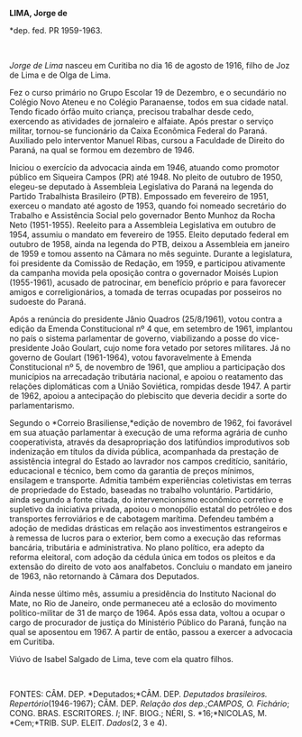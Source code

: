 **LIMA, Jorge de**

\*dep. fed. PR 1959-1963.

 

*Jorge de Lima* nasceu em Curitiba no dia 16 de agosto de 1916, filho de
Joz de Lima e de Olga de Lima.

Fez o curso primário no Grupo Escolar 19 de Dezembro, e o secundário no
Colégio Novo Ateneu e no Colégio Paranaense, todos em sua cidade natal.
Tendo ficado órfão muito criança, precisou trabalhar desde cedo,
exercendo as atividades de jornaleiro e alfaiate. Após prestar o serviço
militar, tornou-se funcionário da Caixa Econômica Federal do Paraná.
Auxiliado pelo interventor Manuel Ribas, cursou a Faculdade de Direito
do Paraná, na qual se formou em dezembro de 1946.

Iniciou o exercício da advocacia ainda em 1946, atuando como promotor
público em Siqueira Campos (PR) até 1948. No pleito de outubro de 1950,
elegeu-se deputado à Assembleia Legislativa do Paraná na legenda do
Partido Trabalhista Brasileiro (PTB). Empossado em fevereiro de 1951,
exerceu o mandato até agosto de 1953, quando foi nomeado secretário do
Trabalho e Assistência Social pelo governador Bento Munhoz da Rocha Neto
(1951-1955). Reeleito para a Assembleia Legislativa em outubro de 1954,
assumiu o mandato em fevereiro de 1955. Eleito deputado federal em
outubro de 1958, ainda na legenda do PTB, deixou a Assembleia em janeiro
de 1959 e tomou assento na Câmara no mês seguinte. Durante a
legislatura, foi presidente da Comissão de Redação, em 1959, e
participou ativamente da campanha movida pela oposição contra o
governador Moisés Lupion (1955-1961), acusado de patrocinar, em
benefício próprio e para favorecer amigos e correligionários, a tomada
de terras ocupadas por posseiros no sudoeste do Paraná.

Após a renúncia do presidente Jânio Quadros (25/8/1961), votou contra a
edição da Emenda Constitucional nº 4 que, em setembro de 1961, implantou
no país o sistema parlamentar de governo, viabilizando a posse do
vice-presidente João Goulart, cujo nome fora vetado por setores
militares. Já no governo de Goulart (1961-1964), votou favoravelmente à
Emenda Constitucional nº 5, de novembro de 1961, que ampliou a
participação dos municípios na arrecadação tributária nacional, e apoiou
o reatamento das relações diplomáticas com a União Soviética, rompidas
desde 1947. A partir de 1962, apoiou a antecipação do plebiscito que
deveria decidir a sorte do parlamentarismo.

Segundo o *Correio Brasiliense,*edição de novembro de 1962, foi
favorável em sua atuação parlamentar à execução de uma reforma agrária
de cunho cooperativista, através da desapropriação dos latifúndios
improdutivos sob indenização em títulos da dívida pública, acompanhada
da prestação de assistência integral do Estado ao lavrador nos campos
creditício, sanitário, educacional e técnico, bem como da garantia de
preços mínimos, ensilagem e transporte. Admitia também experiências
coletivistas em terras de propriedade do Estado, baseadas no trabalho
voluntário. Partidário, ainda segundo a fonte citada, do
intervencionismo econômico corretivo e supletivo da iniciativa privada,
apoiou o monopólio estatal do petróleo e dos transportes ferroviários e
de cabotagem marítima. Defendeu também a adoção de medidas drásticas em
relação aos investimentos estrangeiros e à remessa de lucros para o
exterior, bem como a execução das reformas bancária, tributária e
administrativa. No plano político, era adepto da reforma eleitoral, com
adoção da cédula única em todos os pleitos e da extensão do direito de
voto aos analfabetos. Concluiu o mandato em janeiro de 1963, não
retornando à Câmara dos Deputados.

Ainda nesse último mês, assumiu a presidência do Instituto Nacional do
Mate, no Rio de Janeiro, onde permaneceu até a eclosão do movimento
político-militar de 31 de março de 1964. Após essa data, voltou a ocupar
o cargo de procurador de justiça do Ministério Público do Paraná, função
na qual se aposentou em 1967. A partir de então, passou a exercer a
advocacia em Curitiba.

Viúvo de Isabel Salgado de Lima, teve com ela quatro filhos.

 

FONTES: CÂM. DEP. *Deputados;*CÂM. DEP. *Deputados brasileiros.
Repertório*(1946-1967); CÂM. DEP. *Relação dos dep.;*CAMPOS, O*.
Fichário*; CONG. BRAS. ESCRITORES. *I*; INF. BIOG.; NÉRI, S.
*16;*NICOLAS, M. *Cem;*TRIB. SUP. ELEIT. *Dados*(2, 3 e 4).

 
